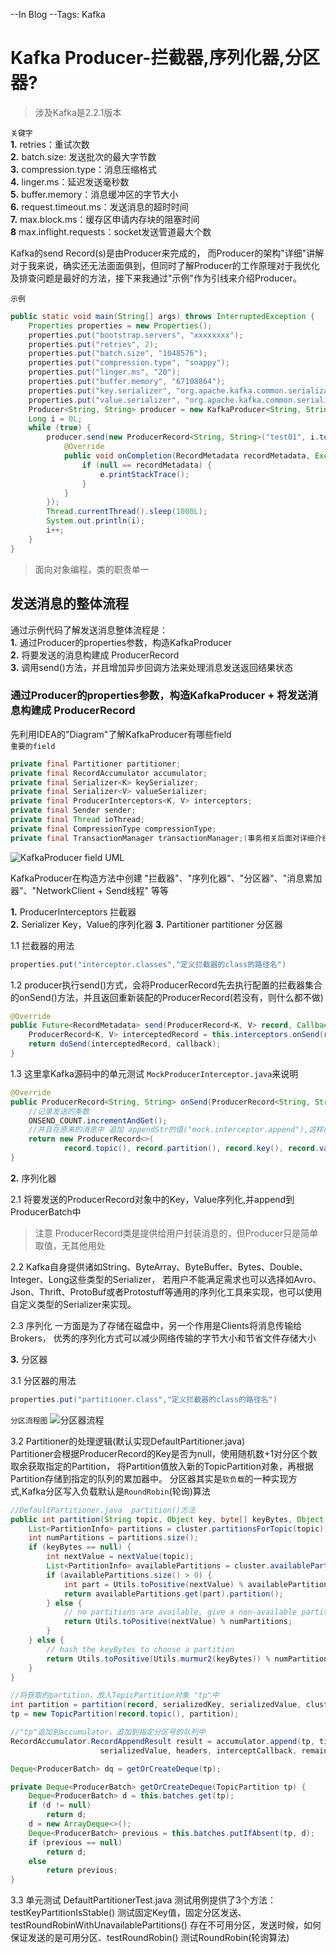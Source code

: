 --In Blog
--Tags: Kafka

# Kafka Producer-拦截器,序列化器,分区器?

>涉及Kafka是2.2.1版本

`关键字`    
**1.** retries：重试次数    
**2.** batch.size: 发送批次的最大字节数     
**3.** compression.type：消息压缩格式   
**4.** linger.ms：延迟发送毫秒数    
**5.** buffer.memory：消息缓冲区的字节大小      
**6.** request.timeout.ms：发送消息的超时时间   
**7.** max.block.ms：缓存区申请内存块的阻塞时间     
**8** max.inflight.requests：socket发送管道最大个数     

Kafka的send Record(s)是由Producer来完成的， 而Producer的架构"详细"讲解对于我来说，确实还无法面面俱到，但同时了解Producer的工作原理对于我优化及排查问题是最好的方法，接下来我通过"示例"作为引线来介绍Producer。

`示例`
```java
public static void main(String[] args) throws InterruptedException {
    Properties properties = new Properties();
    properties.put("bootstrap.servers", "xxxxxxxx");
    properties.put("retries", 2); 
    properties.put("batch.size", "1048576"); 
    properties.put("compression.type", "snappy");
    properties.put("linger.ms", "20"); 
    properties.put("buffer.memory", "67108864"); 
    properties.put("key.serializer", "org.apache.kafka.common.serialization.StringSerializer");
    properties.put("value.serializer", "org.apache.kafka.common.serialization.StringSerializer");
    Producer<String, String> producer = new KafkaProducer<String, String>(properties);
    Long i = 0L;
    while (true) {
        producer.send(new ProducerRecord<String, String>("test01", i.toString()), new Callback() {
            @Override
            public void onCompletion(RecordMetadata recordMetadata, Exception e) {
                if (null == recordMetadata) {
                    e.printStackTrace();
                }
            }
        });
        Thread.currentThread().sleep(1000L);
        System.out.println(i);
        i++;
    }
}
```
>面向对象编程，类的职责单一

## 发送消息的整体流程
通过示例代码了解发送消息整体流程是：        
**1.** 通过Producer的properties参数，构造KafkaProducer      
**2.** 将要发送的消息构建成 ProducerRecord      
**3.** 调用send()方法，并且增加异步回调方法来处理消息发送返回结果状态       

###  通过Producer的properties参数，构造KafkaProducer + 将发送消息构建成 ProducerRecord
先利用IDEA的"Diagram"了解KafkaProducer有哪些field   
`重要的field`
```java
private final Partitioner partitioner;
private final RecordAccumulator accumulator;
private final Serializer<K> keySerializer;
private final Serializer<V> valueSerializer;
private final ProducerInterceptors<K, V> interceptors;
private final Sender sender;
private final Thread ioThread;
private final CompressionType compressionType;
private final TransactionManager transactionManager;(事务相关后面对详细介绍)
```

![KafkaProducer field UML](images/Producer讲解01.png)

KafkaProducer在构造方法中创建 "拦截器"、"序列化器"、"分区器"、"消息累加器"、"NetworkClient + Send线程" 等等

**1.** ProducerInterceptors 拦截器  
**2.** Serializer Key，Value的序列化器
**3.** Partitioner partitioner 分区器


1.1 拦截器的用法
```java
properties.put("interceptor.classes","定义拦截器的class的路径名")
```


1.2 producer执行send()方式，会将ProducerRecord先去执行配置的拦截器集合的onSend()方法，并且返回重新装配的ProducerRecord(若没有，则什么都不做)        
```java
@Override
public Future<RecordMetadata> send(ProducerRecord<K, V> record, Callback callback) {
    ProducerRecord<K, V> interceptedRecord = this.interceptors.onSend(record);
    return doSend(interceptedRecord, callback);
}
```

1.3 这里拿Kafka源码中的单元测试 `MockProducerInterceptor.java`来说明        
```java
@Override
public ProducerRecord<String, String> onSend(ProducerRecord<String, String> record) {
    //记录发送的条数
    ONSEND_COUNT.incrementAndGet();
    //并且在原来的消息中 追加 appendStr的值("mock.interceptor.append"),这样的话，后面要发给Kafka Broker的消息都统一的加上了 "mock.interceptor.append"后缀
    return new ProducerRecord<>(
            record.topic(), record.partition(), record.key(), record.value().concat(appendStr));
}
```
**2.** 序列化器

2.1 将要发送的ProducerRecord对象中的Key，Value序列化,并append到 ProducerBatch中
>注意 ProducerRecord类是提供给用户封装消息的，但Producer只是简单取值，无其他用处

2.2 Kafka自身提供诸如String、ByteArray、ByteBuffer、Bytes、Double、Integer、Long这些类型的Serializer， 若用户不能满足需求也可以选择如Avro、Json、Thrift、ProtoBuf或者Protostuff等通用的序列化工具来实现，也可以使用自定义类型的Serializer来实现。

2.3 序列化 一方面是为了存储在磁盘中，另一个作用是Clients将消息传输给Brokers， 优秀的序列化方式可以减少网络传输的字节大小和节省文件存储大小

**3.** 分区器   

3.1 分区器的用法
```java
properties.put("partitioner.class","定义拦截器的class的路径名")
```   

`分区流程图`
![分区器流程](images/Producer讲解02.png)

3.2 Partitioner的处理逻辑(默认实现DefaultPartitioner.java)   
Partitioner会根据ProducerRecord的Key是否为null，使用随机数+1对分区个数取余获取指定的Partition， 将Partition值放入新的TopicPartition对象，再根据Partition存储到指定的队列的累加器中。 分区器其实是`软负载`的一种实现方式,Kafka分区写入负载默认是`RoundRobin`(轮询)算法
```java
//DefaultPartitioner.java  partition()方法
public int partition(String topic, Object key, byte[] keyBytes, Object value, byte[] valueBytes, Cluster cluster) {
    List<PartitionInfo> partitions = cluster.partitionsForTopic(topic);
    int numPartitions = partitions.size();
    if (keyBytes == null) {
        int nextValue = nextValue(topic);
        List<PartitionInfo> availablePartitions = cluster.availablePartitionsForTopic(topic);
        if (availablePartitions.size() > 0) {
            int part = Utils.toPositive(nextValue) % availablePartitions.size();
            return availablePartitions.get(part).partition();
        } else {
            // no partitions are available, give a non-available partition
            return Utils.toPositive(nextValue) % numPartitions;
        }
    } else {
        // hash the keyBytes to choose a partition
        return Utils.toPositive(Utils.murmur2(keyBytes)) % numPartitions;
    }
}

//将获取的partition，放入TopicPartition对象 "tp"中
int partition = partition(record, serializedKey, serializedValue, cluster);
tp = new TopicPartition(record.topic(), partition);

//"tp"追加到accumulator，追加到指定分区号的队列中
RecordAccumulator.RecordAppendResult result = accumulator.append(tp, timestamp, serializedKey,
                    serializedValue, headers, interceptCallback, remainingWaitMs);

Deque<ProducerBatch> dq = getOrCreateDeque(tp);

private Deque<ProducerBatch> getOrCreateDeque(TopicPartition tp) {
    Deque<ProducerBatch> d = this.batches.get(tp);
    if (d != null)
        return d;
    d = new ArrayDeque<>();
    Deque<ProducerBatch> previous = this.batches.putIfAbsent(tp, d);
    if (previous == null)
        return d;
    else
        return previous;
}

```

3.3 单元测试 DefaultPartitionerTest.java
测试用例提供了3个方法：testKeyPartitionIsStable() 测试固定Key值，固定分区发送、testRoundRobinWithUnavailablePartitions() 存在不可用分区，发送时候，如何保证发送的是可用分区、testRoundRobin() 测试RoundRobin(轮询算法)
